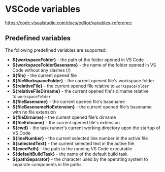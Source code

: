 # VSCode variables

https://code.visualstudio.com/docs/editor/variables-reference

## Predefined variables

The following predefined variables are supported:

-   **${workspaceFolder}** - the path of the folder opened in VS Code
-   **${workspaceFolderBasename}** - the name of the folder opened in VS Code without any slashes (/)
-   **${file}** - the current opened file
-   **${fileWorkspaceFolder}** - the current opened file's workspace folder
-   **${relativeFile}** - the current opened file relative to `workspaceFolder`
-   **${relativeFileDirname}** - the current opened file's dirname relative to `workspaceFolder`
-   **${fileBasename}** - the current opened file's basename
-   **${fileBasenameNoExtension}** - the current opened file's basename with no file extension
-   **${fileDirname}** - the current opened file's dirname
-   **${fileExtname}** - the current opened file's extension
-   **${cwd}** - the task runner's current working directory upon the startup of VS Code
-   **${lineNumber}** - the current selected line number in the active file
-   **${selectedText}** - the current selected text in the active file
-   **${execPath}** - the path to the running VS Code executable
-   **${defaultBuildTask}** - the name of the default build task
-   **${pathSeparator}** - the character used by the operating system to separate components in file paths


